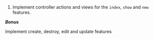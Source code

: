1. Implement controller actions and views for the `index`, `show` and `new` features.


***Bonus***

Implement create, destroy, edit and update features
